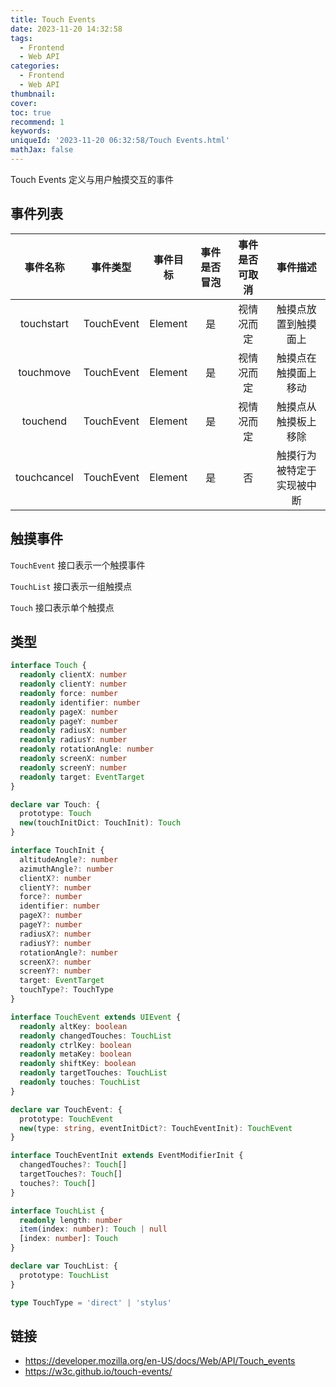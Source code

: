 ```yaml
---
title: Touch Events
date: 2023-11-20 14:32:58
tags:
  - Frontend
  - Web API
categories:
  - Frontend
  - Web API
thumbnail:
cover:
toc: true
recommend: 1
keywords:
uniqueId: '2023-11-20 06:32:58/Touch Events.html'
mathJax: false
---
```


Touch Events 定义与用户触摸交互的事件

## 事件列表

|    事件名称     | 事件类型       |  事件目标   | 事件是否冒泡 | 事件是否可取消 |     事件描述      |
|:-----------:|------------|:-------:|:------:|:-------:|:-------------:|
| touchstart  | TouchEvent | Element |   是    |  视情况而定  |  触摸点放置到触摸面上   |
|  touchmove  | TouchEvent | Element |   是    |  视情况而定  |  触摸点在触摸面上移动   |
|  touchend   | TouchEvent | Element |   是    |  视情况而定  |  触摸点从触摸板上移除   |
| touchcancel | TouchEvent | Element |   是    |    否    | 触摸行为被特定于实现被中断 |

## 触摸事件

`TouchEvent` 接口表示一个触摸事件

`TouchList` 接口表示一组触摸点

`Touch` 接口表示单个触摸点

## 类型

```ts
interface Touch {
  readonly clientX: number
  readonly clientY: number
  readonly force: number
  readonly identifier: number
  readonly pageX: number
  readonly pageY: number
  readonly radiusX: number
  readonly radiusY: number
  readonly rotationAngle: number
  readonly screenX: number
  readonly screenY: number
  readonly target: EventTarget
}

declare var Touch: {
  prototype: Touch
  new(touchInitDict: TouchInit): Touch
}

interface TouchInit {
  altitudeAngle?: number
  azimuthAngle?: number
  clientX?: number
  clientY?: number
  force?: number
  identifier: number
  pageX?: number
  pageY?: number
  radiusX?: number
  radiusY?: number
  rotationAngle?: number
  screenX?: number
  screenY?: number
  target: EventTarget
  touchType?: TouchType
}

interface TouchEvent extends UIEvent {
  readonly altKey: boolean
  readonly changedTouches: TouchList
  readonly ctrlKey: boolean
  readonly metaKey: boolean
  readonly shiftKey: boolean
  readonly targetTouches: TouchList
  readonly touches: TouchList
}

declare var TouchEvent: {
  prototype: TouchEvent
  new(type: string, eventInitDict?: TouchEventInit): TouchEvent
}

interface TouchEventInit extends EventModifierInit {
  changedTouches?: Touch[]
  targetTouches?: Touch[]
  touches?: Touch[]
}

interface TouchList {
  readonly length: number
  item(index: number): Touch | null
  [index: number]: Touch
}

declare var TouchList: {
  prototype: TouchList
}

type TouchType = 'direct' | 'stylus'
```

## 链接

* <https://developer.mozilla.org/en-US/docs/Web/API/Touch_events>
* <https://w3c.github.io/touch-events/>
